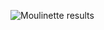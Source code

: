 ![Moulinette results](https://user-images.githubusercontent.com/50785239/75716903-70953100-5cd0-11ea-8dca-de5e73aaed07.png)
